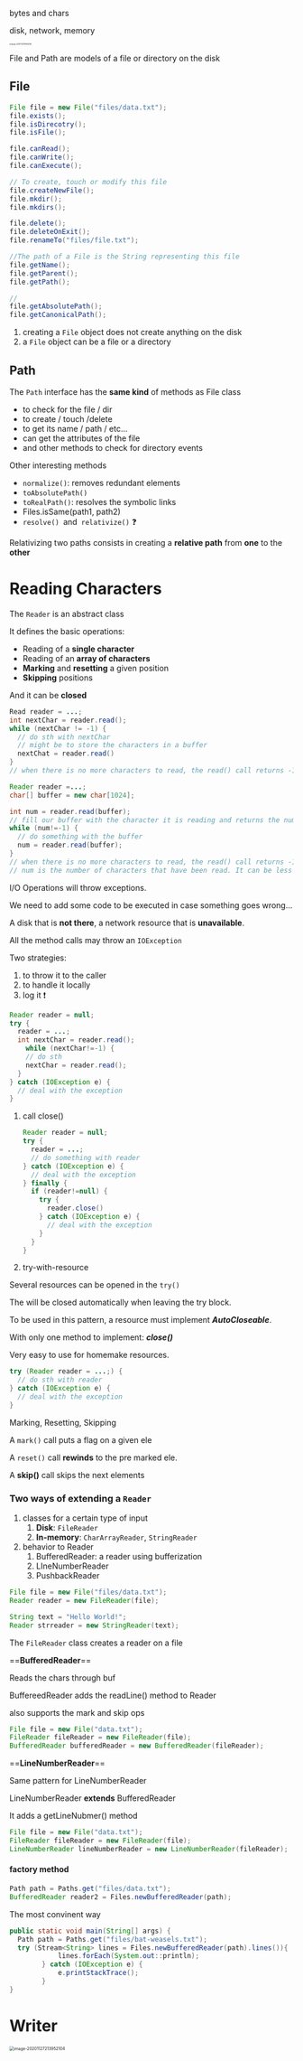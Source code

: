 bytes and chars

disk, network, memory



<img src="./Basic IO.assets/image-20201127191643282.png" alt="image-20201127191643282" style="zoom:20%;" />

File and Path are models of a file or directory on the disk



## File



```java
File file = new File("files/data.txt");
file.exists();
file.isDirecotry();
file.isFile();

file.canRead();
file.canWrite();
file.canExecute();

// To create, touch or modify this file
file.createNewFile();
file.mkdir();
file.mkdirs();

file.delete();
file.deleteOnExit();
file.renameTo("files/file.txt");

//The path of a File is the String representing this file
file.getName();
file.getParent();
file.getPath();

// 
file.getAbsolutePath();
file.getCanonicalPath();
```

1. creating a `File` object does not create anything on the disk
2. a `File` object can be a file or a directory



## Path

The `Path` interface has the **same kind** of methods as File class

* to check for the file / dir
* to create / touch /delete
* to get its name / path / etc...
* can get the attributes of the file
* and other methods to check for directory events



Other interesting methods

- `normalize()`: removes redundant elements
- `toAbsolutePath()` 
- `toRealPath()`: resolves the symbolic links
- Files.isSame(path1, path2)
- `resolve() `and` relativize()` :question:

 Relativizing two paths consists in creating a **relative path** from **one** to the **other**



# Reading Characters



The `Reader` is an abstract class

It defines the basic operations:

* Reading of a **single character**
* Reading of an **array of characters**
* **Marking** and **resetting** a given position
* **Skipping** positions

And it can be **closed** 

```java
Read reader = ...; 
int nextChar = reader.read();
while (nextChar != -1) {
  // do sth with nextChar
  // might be to store the characters in a buffer
  nextChat = reader.read()
}
// when there is no more characters to read, the read() call returns -1
```



```java
Reader reader =...;
char[] buffer = new char[1024];

int num = reader.read(buffer);
// fill our buffer with the character it is reading and returns the number of read
while (num!=-1) {
  // do something with the buffer
  num = reader.read(buffer);
}
// when there is no more characters to read, the read() call returns -1
// num is the number of characters that have been read. It can be less than 1024
```



I/O Operations will throw exceptions. 

We need to add some code to be executed in case something goes wrong...

A disk that is **not there**, a network resource that is **unavailable**.



All the method calls may throw an `IOException`

Two strategies:

1. to throw it to the caller
2. to handle it locally
3. log it :exclamation:

```java
Reader reader = null;
try {
  reader = ...;
  int nextChar = reader.read();
	while (nextChar!=-1) {
    // do sth 
    nextChar = reader.read();
  }
} catch (IOException e) {
  // deal with the exception
}
```



1. call close()

   ```java
   Reader reader = null;
   try {
     reader = ...;
     // do something with reader
   } catch (IOException e) {
     // deal with the exception
   } finally {
     if (reader!=null) {
       try {
         reader.close()
       } catch (IOException e) {
         // deal with the exception
       }
     }
   }
   ```

   

2. try-with-resource

Several resources can be opened in the `try()`

The will be closed automatically when leaving the try block.

To be used in this pattern, a resource must implement ***AutoCloseable***.

With only one method to implement: ***close()***

Very easy to use for  homemake resources.

```java
try (Reader reader = ...;) {
  // do sth with reader
} catch (IOException e) {
  // deal with the exception
}
```



Marking, Resetting, Skipping

A `mark()` call puts a flag on a given ele

A `reset()` call **rewinds** to the pre marked ele.  

A **skip()** call skips the next elements



### Two ways of extending a `Reader`

1. classes for a certain type of input
   1. **Disk**: `FileReader`
   2. **In-memory**: `CharArrayReader`, `StringReader`
2. behavior to Reader
   1. BufferedReader: a reader using bufferization
   2. LIneNumberReader
   3. PushbackReader



```java
File file = new File("files/data.txt");
Reader reader = new FileReader(file);

String text = "Hello World!";
Reader strreader = new StringReader(text);
```

The `FileReader` class creates a reader on a file

==**BufferedReader**==

Reads the chars through buf

BuffereedReader adds the readLine() method to Reader

also supports the mark and skip ops

```java
File file = new File("data.txt");
FileReader fileReader = new FileReader(file);
BufferedReader bufferedReader = new BufferedReader(fileReader);

```

==**LineNumberReader**==

Same pattern for LineNumberReader

LineNumberReader **extends** BufferedReader

It adds a getLineNubmer() method

```java
File file = new File("data.txt");
FileReader fileReader = new FileReader(file);
LineNumberReader lineNumberReader = new LineNumberReader(fileReader);
```



#### factory method

```java
Path path = Paths.get("files/data.txt");
BufferedReader reader2 = Files.newBufferedReader(path);
```



The most convinent way 

```java
public static void main(String[] args) {
  Path path = Paths.get("files/bat-weasels.txt");
  try (Stream<String> lines = Files.newBufferedReader(path).lines()){
            lines.forEach(System.out::println);
        } catch (IOException e) {
            e.printStackTrace();
        }
}
```



# Writer

<img src="./Basic IO.assets/image-20201127213952104.png" alt="image-20201127213952104" style="zoom:50%;" />



